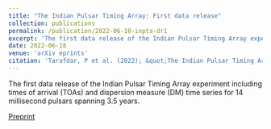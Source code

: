 ```yaml
---
title: "The Indian Pulsar Timing Array: First data release"
collection: publications
permalink: /publication/2022-06-18-inpta-dr1
excerpt: 'The first data release of the Indian Pulsar Timing Array experiment including times of arrival (TOAs) and dispersion measure (DM) time series for 14 millisecond pulsars spanning 3.5 years.'
date: 2022-06-18
venue: 'arXiv eprints'
citation: 'Tarafdar, P et al. (2022); &quot;The Indian Pulsar Timing Array: First data release.&quot; <i>Publications of the Astronomical Society of Australia</i>; 39, e053. https://doi.org/10.1017/pasa.2022.46' 
---
```

The first data release of the Indian Pulsar Timing Array experiment including times of arrival (TOAs) and dispersion measure (DM) time series for 14 millisecond pulsars spanning 3.5 years.

[Preprint](https://arxiv.org/abs/2206.09289)
